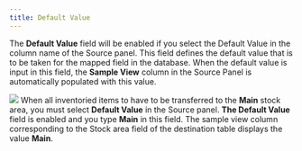 ```yaml
---
title: Default Value
---
```



The **Default Value** field will be enabled if you select the Default Value in the column name of the Source panel. This field defines the default value that is to be taken for the mapped field in the database. When the default value is input in this field, the **Sample View** column in the Source Panel is automatically populated with this value.


![]({{site.utl_baseurl}}/img/example.gif)  When all inventoried items to have to be transferred to the **Main** stock area, you must select **Default Value** in the Source panel. **The Default Value** field is enabled and you type **Main** in this field. The sample view column corresponding to the Stock area field of the destination table displays the value **Main**.
